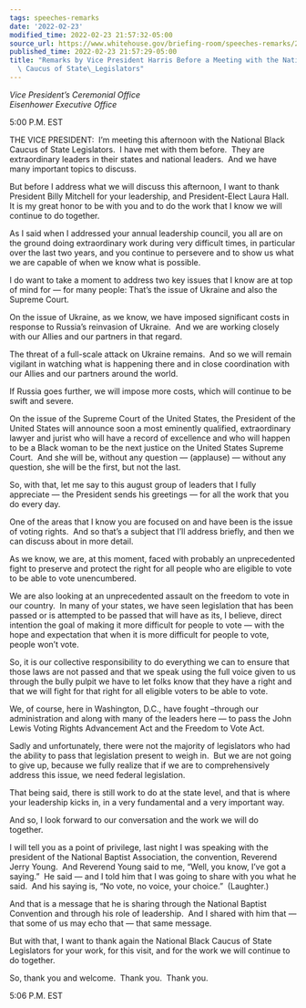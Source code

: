 ```yaml
---
tags: speeches-remarks
date: '2022-02-23'
modified_time: 2022-02-23 21:57:32-05:00
source_url: https://www.whitehouse.gov/briefing-room/speeches-remarks/2022/02/23/remarks-by-vice-president-harris-before-a-meeting-with-the-national-black-caucus-of-state-legislators/
published_time: 2022-02-23 21:57:29-05:00
title: "Remarks by Vice President Harris Before a Meeting with the National Black\
  \ Caucus of State\_Legislators"
---
```

 
*Vice President’s Ceremonial Office  
*Eisenhower Executive Office**

5:00 P.M. EST  
  
THE VICE PRESIDENT:  I’m meeting this afternoon with the National Black
Caucus of State Legislators.  I have met with them before.  They are
extraordinary leaders in their states and national leaders.  And we have
many important topics to discuss.   
  
But before I address what we will discuss this afternoon, I want to
thank President Billy Mitchell for your leadership, and President-Elect
Laura Hall.  It is my great honor to be with you and to do the work that
I know we will continue to do together.  
  
As I said when I addressed your annual leadership council, you all are
on the ground doing extraordinary work during very difficult times, in
particular over the last two years, and you continue to persevere and to
show us what we are capable of when we know what is possible.  
  
I do want to take a moment to address two key issues that I know are at
top of mind for — for many people: That’s the issue of Ukraine and also
the Supreme Court.   
  
On the issue of Ukraine, as we know, we have imposed significant costs
in response to Russia’s reinvasion of Ukraine.  And we are working
closely with our Allies and our partners in that regard.  
  
The threat of a full-scale attack on Ukraine remains.  And so we will
remain vigilant in watching what is happening there and in close
coordination with our Allies and our partners around the world.   
  
If Russia goes further, we will impose more costs, which will continue
to be swift and severe.  
  
On the issue of the Supreme Court of the United States, the President of
the United States will announce soon a most eminently qualified,
extraordinary lawyer and jurist who will have a record of excellence and
who will happen to be a Black woman to be the next justice on the United
States Supreme Court.  And she will be, without any question —
(applause) — without any question, she will be the first, but not the
last.  
  
So, with that, let me say to this august group of leaders that I fully
appreciate — the President sends his greetings — for all the work that
you do every day.  
  
One of the areas that I know you are focused on and have been is the
issue of voting rights.  And so that’s a subject that I’ll address
briefly, and then we can discuss about in more detail.   
  
As we know, we are, at this moment, faced with probably an unprecedented
fight to preserve and protect the right for all people who are eligible
to vote to be able to vote unencumbered.   
  
We are also looking at an unprecedented assault on the freedom to vote
in our country.  In many of your states, we have seen legislation that
has been passed or is attempted to be passed that will have as its, I
believe, direct intention the goal of making it more difficult for
people to vote — with the hope and expectation that when it is more
difficult for people to vote, people won’t vote.  
  
So, it is our collective responsibility to do everything we can to
ensure that those laws are not passed and that we speak using the full
voice given to us through the bully pulpit we have to let folks know
that they have a right and that we will fight for that right for all
eligible voters to be able to vote.  
  
We, of course, here in Washington, D.C., have fought –through our
administration and along with many of the leaders here — to pass the
John Lewis Voting Rights Advancement Act and the Freedom to Vote Act.   
  
Sadly and unfortunately, there were not the majority of legislators who
had the ability to pass that legislation present to weigh in.  But we
are not going to give up, because we fully realize that if we are to
comprehensively address this issue, we need federal legislation.  
  
That being said, there is still work to do at the state level, and that
is where your leadership kicks in, in a very fundamental and a very
important way.   
  
And so, I look forward to our conversation and the work we will do
together.   
  
I will tell you as a point of privilege, last night I was speaking with
the president of the National Baptist Association, the convention,
Reverend Jerry Young.  And Reverend Young said to me, “Well, you know,
I’ve got a saying.”  He said — and I told him that I was going to share
with you what he said.  And his saying is, “No vote, no voice, your
choice.”  (Laughter.)  
  
And that is a message that he is sharing through the National Baptist
Convention and through his role of leadership.  And I shared with him
that — that some of us may echo that — that same message.    
  
But with that, I want to thank again the National Black Caucus of State
Legislators for your work, for this visit, and for the work we will
continue to do together.    
  
So, thank you and welcome.  Thank you.  Thank you.  
  
5:06 P.M. EST
